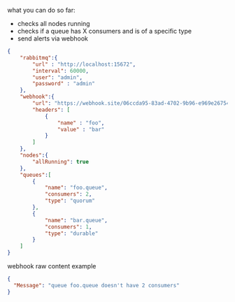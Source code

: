 what you can do so far:
- checks all nodes running
- checks if a queue has X consumers and is of a specific type
- send alerts via webhook

```json
{
    "rabbitmq":{
        "url" : "http://localhost:15672",
        "interval": 60000,
        "user": "admin",
        "password" : "admin"
    },
    "webhook":{
        "url": "https://webhook.site/06ccda95-83ad-4702-9b96-e969e2675458",
        "headers": [
            {
                "name" : "foo",
                "value" : "bar"
            }
        ]
    },
    "nodes":{
        "allRunning": true
    },
    "queues":[
        {
            "name": "foo.queue",
            "consumers": 2,
            "type": "quorum"
        },
        {
            "name": "bar.queue",
            "consumers": 1,
            "type": "durable"
        }
    ]
}
```
webhook raw content example

```json
{
  "Message": "queue foo.queue doesn't have 2 consumers"
}
```